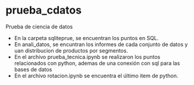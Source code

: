 # prueba_cdatos
Prueba de ciencia de datos 

- En la carpeta sqliteprue, se encuentran los puntos en SQL.
- En anali_datos, se encuntran los informes de cada conjunto de datos y uan distribucion de productos por segmentos.
- En el archivo prueba_tecnica.ipynb se realizaron los puntos relacionados con python, ademas de una conexión con sql para las bases de datos
- En el archivo rotacion.ipynb se encuentra el último item de python.
  
